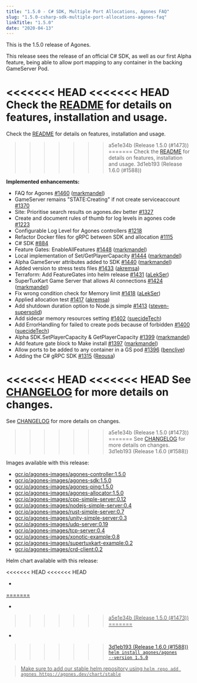 ```yaml
---
title: "1.5.0 - C# SDK, Multiple Port Allocations, Agones FAQ"
slug: "1.5.0-csharp-sdk-multiple-port-allocations-agones-faq"
linkTitle: "1.5.0"
date: "2020-04-13"
---
```


This is the 1.5.0 release of Agones.

This release sees the release of an official C# SDK, as well as our first Alpha feature, being able to allow port
mapping to any container in the backing GameServer Pod.

<<<<<<< HEAD
<<<<<<< HEAD
Check the <a href="https://github.com/googleforgames/agones/tree/release-1.5.0" >README</a> for details on features, installation and usage.
=======
Check the <a href="https://github.com/googleforgames/agones/tree/release-1.5.0" data-proofer-ignore>README</a> for details on features, installation and usage.
>>>>>>> a5e1e34b (Release 1.5.0 (#1473))
=======
Check the <a href="https://github.com/googleforgames/agones/tree/release-1.5.0" >README</a> for details on features, installation and usage.
>>>>>>> 3d1eb193 (Release 1.6.0 (#1588))

**Implemented enhancements:**

- FAQ for Agones [\#1460](https://github.com/googleforgames/agones/pull/1460) ([markmandel](https://github.com/markmandel))
- GameServer remains "STATE:Creating" if not create serviceaccount [\#1370](https://github.com/googleforgames/agones/issues/1370)
- Site: Prioritise search results on agones.dev better [\#1327](https://github.com/googleforgames/agones/issues/1327)
- Create and document rules of thumb for log levels in agones code [\#1223](https://github.com/googleforgames/agones/issues/1223)
- Configurable Log Level for Agones controllers [\#1218](https://github.com/googleforgames/agones/issues/1218)
- Refactor Docker files for gRPC between SDK and allocation [\#1115](https://github.com/googleforgames/agones/issues/1115)
- C\# SDK [\#884](https://github.com/googleforgames/agones/issues/884)
- Feature Gates: EnableAllFeatures [\#1448](https://github.com/googleforgames/agones/pull/1448) ([markmandel](https://github.com/markmandel))
- Local implementation of Set/GetPlayerCapacity [\#1444](https://github.com/googleforgames/agones/pull/1444) ([markmandel](https://github.com/markmandel))
- Alpha GameServer attributes added to SDK [\#1440](https://github.com/googleforgames/agones/pull/1440) ([markmandel](https://github.com/markmandel))
- Added version to stress tests files [\#1433](https://github.com/googleforgames/agones/pull/1433) ([akremsa](https://github.com/akremsa))
- Terraform: Add FeatureGates into helm release [\#1431](https://github.com/googleforgames/agones/pull/1431) ([aLekSer](https://github.com/aLekSer))
- SuperTuxKart Game Server that allows AI connections [\#1424](https://github.com/googleforgames/agones/pull/1424) ([markmandel](https://github.com/markmandel))
- Fix wrong condition check for Memory limit [\#1418](https://github.com/googleforgames/agones/pull/1418) ([aLekSer](https://github.com/aLekSer))
- Applied allocation test [\#1417](https://github.com/googleforgames/agones/pull/1417) ([akremsa](https://github.com/akremsa))
- Add shutdown duration option to Node.js simple  [\#1413](https://github.com/googleforgames/agones/pull/1413) ([steven-supersolid](https://github.com/steven-supersolid))
- Add sidecar memory resources setting [\#1402](https://github.com/googleforgames/agones/pull/1402) ([suecideTech](https://github.com/suecideTech))
- Add ErrorHandling for failed to create pods because of forbidden [\#1400](https://github.com/googleforgames/agones/pull/1400) ([suecideTech](https://github.com/suecideTech))
- Alpha SDK.SetPlayerCapacity & GetPlayerCapacity [\#1399](https://github.com/googleforgames/agones/pull/1399) ([markmandel](https://github.com/markmandel))
- Add feature gate block to Make install [\#1397](https://github.com/googleforgames/agones/pull/1397) ([markmandel](https://github.com/markmandel))
- Allow ports to be added to any container in a GS pod [\#1396](https://github.com/googleforgames/agones/pull/1396) ([benclive](https://github.com/benclive))
- Adding the C\# gRPC SDK [\#1315](https://github.com/googleforgames/agones/pull/1315) ([Reousa](https://github.com/Reousa))

<<<<<<< HEAD
<<<<<<< HEAD
See <a href="https://github.com/googleforgames/agones/blob/release-1.5.0/CHANGELOG.md" >CHANGELOG</a> for more details on changes.
=======
See <a href="https://github.com/googleforgames/agones/blob/release-1.5.0/CHANGELOG.md" data-proofer-ignore>CHANGELOG</a> for more details on changes.
>>>>>>> a5e1e34b (Release 1.5.0 (#1473))
=======
See <a href="https://github.com/googleforgames/agones/blob/release-1.5.0/CHANGELOG.md" >CHANGELOG</a> for more details on changes.
>>>>>>> 3d1eb193 (Release 1.6.0 (#1588))

Images available with this release:

- [gcr.io/agones-images/agones-controller:1.5.0](https://gcr.io/agones-images/agones-controller:1.5.0)
- [gcr.io/agones-images/agones-sdk:1.5.0](https://gcr.io/agones-images/agones-sdk:1.5.0)
- [gcr.io/agones-images/agones-ping:1.5.0](https://gcr.io/agones-images/agones-ping:1.5.0)
- [gcr.io/agones-images/agones-allocator:1.5.0](https://gcr.io/agones-images/agones-allocator:1.5.0)
- [gcr.io/agones-images/cpp-simple-server:0.12](https://gcr.io/agones-images/cpp-simple-server:0.12)
- [gcr.io/agones-images/nodejs-simple-server:0.4](https://gcr.io/agones-images/nodejs-simple-server:0.4)
- [gcr.io/agones-images/rust-simple-server:0.7](https://gcr.io/agones-images/rust-simple-server:0.7)
- [gcr.io/agones-images/unity-simple-server:0.3](https://gcr.io/agones-images/unity-simple-server:0.3)
- [gcr.io/agones-images/udp-server:0.19](https://gcr.io/agones-images/udp-server:0.19)
- [gcr.io/agones-images/tcp-server:0.4](https://gcr.io/agones-images/tcp-server:0.4)
- [gcr.io/agones-images/xonotic-example:0.8](https://gcr.io/agones-images/xonotic-example:0.8)
- [gcr.io/agones-images/supertuxkart-example:0.2](https://gcr.io/agones-images/supertuxkart-example:0.2)
- [gcr.io/agones-images/crd-client:0.2](https://gcr.io/agones-images/crd-client:0.2)

Helm chart available with this release:

<<<<<<< HEAD
<<<<<<< HEAD
- <a href="https://agones.dev/chart/stable/agones-1.5.0.tgz" >
=======
- <a href="https://agones.dev/chart/stable/agones-1.5.0.tgz" data-proofer-ignore>
>>>>>>> a5e1e34b (Release 1.5.0 (#1473))
=======
- <a href="https://agones.dev/chart/stable/agones-1.5.0.tgz" >
>>>>>>> 3d1eb193 (Release 1.6.0 (#1588))
  <code>helm install agones/agones --version 1.5.0</code></a>

> Make sure to add our stable helm repository using `helm repo add agones https://agones.dev/chart/stable`

